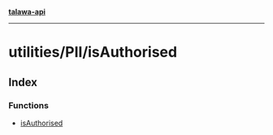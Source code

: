[**talawa-api**](../../../README.md)

***

# utilities/PII/isAuthorised

## Index

### Functions

- [isAuthorised](functions/isAuthorised.md)
